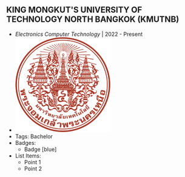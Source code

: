 ## KING MONGKUT'S UNIVERSITY OF TECHNOLOGY NORTH BANGKOK (KMUTNB)
- *Electronics Computer Technology* | 2022 - Present
- ![logo512](../assets/KMUTNB.png)
- Tags: Bachelor
- Badges:
  - Badge [blue]
- List Items:
  - Point 1
  - Point 2